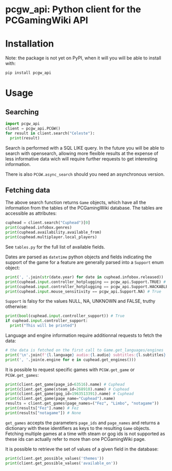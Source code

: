 # pcgw_api: Python client for the PCGamingWiki API

# Installation
Note: the package is not yet on PyPI, when it will you will be able to install with:
```
pip install pcgw_api
```

# Usage
## Searching
```python
import pcgw_api
client = pcgw_api.PCGW()
for result in client.search("Celeste"):
  print(result)
```
Search is performed with a SQL LIKE query. In the future you will be able to search with opensearch,
allowing more flexible results at the expense of less informative data wich will require further
requests to get interesting information.

There is also `PCGW.async_search` should you need an asynchronous version.

## Fetching data
The above search function returns `Game` objects, which have all the information from the 
tables of the PCGamingWiki database. The tables are accessible as attributes:
```python
cuphead = client.search("Cuphead")[0]
print(cuphead.infobox.genres)
print(cuphead.availability.available_from)
print(cuphead.multiplayer.local_players)
```
See `tables.py` for the full list of available fields.

Dates are parsed as `datetime` python objects and fields indicating the support of the game
for a feature are generally parsed into a `Support` enum object:
```python
print(', '.join(str(date.year) for date in cuphead.infobox.released))
print(cuphead.input.controller_hotplugging == pcgw_api.Support.TRUE) # True
print(cuphead.input.controller_hotplugging == pcgw_api.Support.HACKABLE) # False
print(cuphead.input.mouse_sensitivity == pcgw_api.Support.NA) # True
```
`Support` is falsy for the values NULL, NA, UNKNOWN and FALSE, truthy otherwise:
```python
print(bool(cuphead.input.controller_support)) # True
if cuphead.input.controller_support:
  print("This will be printed")
```

Language and engine information require additionnal requests to fetch the data:
```python
# the data is fetched on the first call to Game.get_languages/engines
print('\n'.join(f'{l.language} audio:{l.audio} subtitles:{l.subtitles}' for l in cuphead.get_languages()))
print(', '.join(e.engine for e in cuphead.get_engines()))
```

It is possible to request specific games with `PCGW.get_game` or `PCGW.get_games`:
```python
print(client.get_game(page_id=63516).name) # Cuphead
print(client.get_game(steam_id=268910).name) # Cuphead
print(client.get_game(gog_id=1963513391).name) # Cuphead
print(client.get_game(page_name="Cuphead").name)
results = client.get_games(page_names=("Fez", "Limbo", "notagame"))
print(results["Fez"].name) # Fez
print(results["notagame"]) # None
```
`get_games` accepts the parameters `page_ids` and `page_names` and returns a dictionary
with these identifiers as keys to the resulting `Game` objects. Fetching multiple games
at a time with steam or gog ids is not supported as these ids can actually refer to
more than one PCGamingWiki page.

It is possible to retrieve the set of values of a given field in the database:
```python
print(client.get_possible_values('themes'))
print(client.get_possible_values('available_on'))
```
